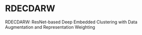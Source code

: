 # RDECDARW
RDECDARW: ResNet-based Deep Embedded Clustering with Data Augmentation and Representation Weighting 
